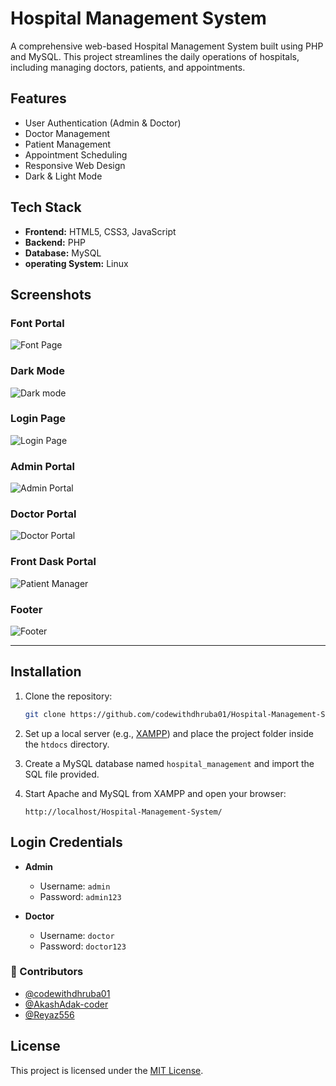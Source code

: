 # Hospital Management System

A comprehensive web-based Hospital Management System built using PHP and MySQL. This project streamlines the daily operations of hospitals, including managing doctors, patients, and appointments.

## Features

- User Authentication (Admin & Doctor)
- Doctor Management
- Patient Management
- Appointment Scheduling
- Responsive Web Design
- Dark & Light Mode

## Tech Stack

- **Frontend:** HTML5, CSS3, JavaScript  
- **Backend:** PHP  
- **Database:** MySQL
- **operating System:** Linux

##  Screenshots

### Font Portal
![Font Page](Screenshots/Fornt-Page.png)

### Dark Mode
![Dark mode](Screenshots/darkmode.png)

### Login Page
![Login Page](Screenshots/login.png)

### Admin Portal
![Admin Portal](Screenshots/Admin-Page.png)

### Doctor Portal
![Doctor Portal](Screenshots/Doctor-Page.png)


<!-- ### Delete Doctor
![Delete Doctor](delete-doctor.jpg) -->

### Front Dask Portal
![Patient Manager](Screenshots/Font-Dask-Page.png)

### Footer
![Footer](Screenshots/footer.png)

---

## Installation

1. Clone the repository:
   ```bash
   git clone https://github.com/codewithdhruba01/Hospital-Management-System.git
   ```

2. Set up a local server (e.g., [XAMPP](https://www.apachefriends.org/index.html)) and place the project folder inside the `htdocs` directory.

3. Create a MySQL database named `hospital_management` and import the SQL file provided.

4. Start Apache and MySQL from XAMPP and open your browser:
   ```
   http://localhost/Hospital-Management-System/
   ```

## Login Credentials

- **Admin**
  - Username: `admin`
  - Password: `admin123`

- **Doctor**
  - Username: `doctor`
  - Password: `doctor123`

### 👥 Contributors

- [@codewithdhruba01](https://github.com/codewithdhruba01)
- [@AkashAdak-coder ](https://github.com/AkashAdak-coder)  
- [@Reyaz556](https://github.com/Reyaz556)

## License

This project is licensed under the [MIT License](LICENSE).
